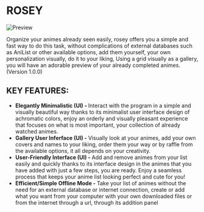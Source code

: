 # ROSEY

![Preview](https://github.com/drosestudios/Rosey/assets/72778038/c00da77e-9e30-4f40-8583-ff5005ca53fe)

<p>Organize your animes already seen easily, rosey offers you a simple and fast way to do this task, without complications of external databases such as AniList or other available options, add them yourself, your own personalization visually, do it to your liking, Using a grid visually as a gallery, you will have an adorable preview of your already completed animes. (Version 1.0.0) </p>

<h2>KEY FEATURES:</h2>
<ul>
  <li><strong>Elegantly Minimalistic (UI) - </strong>
  Interact with the program in a simple and visually beautiful way thanks to its minimalist user interface design of achromatic colors, enjoy an orderly and visually pleasant experience that focuses on what is most important, your collection of already watched animes.</li>

  <li><strong>Gallery User Inferface (UI) - </strong>
  Visually look at your animes, add your own covers and names to your liking, order them your way or by raffle from the available options, it all depends on your creativity.</li>

  <li><strong>User-Friendly Interface (UI) - </strong>
  Add and remove animes from your list easily and quickly thanks to its interface design in the animes that you have added with just a few steps, you are ready. Enjoy a seamless process that keeps your anime list looking perfect and cute for you!</li>

  <li><strong>Efficient/Simple Offline Mode - </strong>
  Take your list of animes without the need for an external database or internet connection, create or add what you want from your computer with your own downloaded files or from the internet through a url, through its addition panel</li>
</ul>

